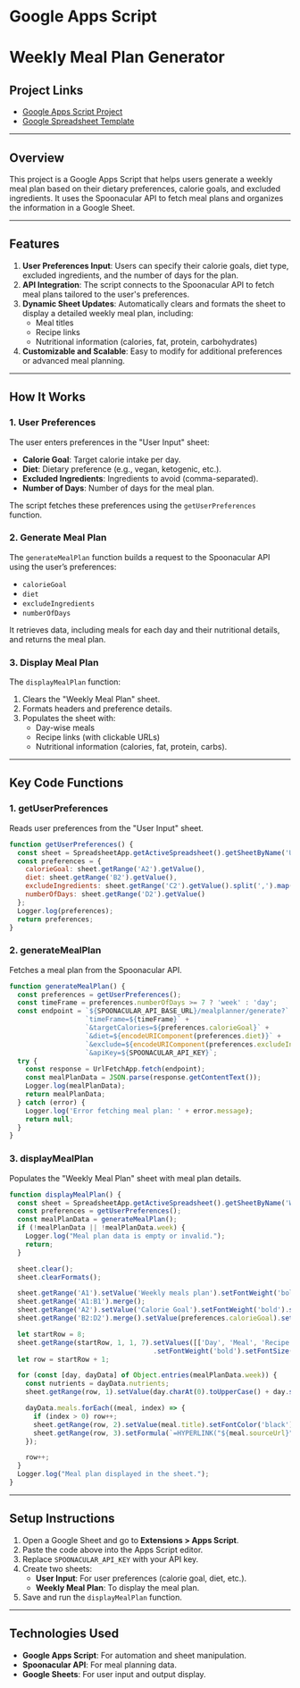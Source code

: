 # Google Apps Script 
# Weekly Meal Plan Generator

## **Project Links**
- [Google Apps Script Project](https://script.google.com/home/projects/1gddqAKb4sovmMAw4B01FEIpo2ZpkgiQaIQh_0OUj1dI_jxjzu_PgXfSa/edit)
- [Google Spreadsheet Template](https://docs.google.com/spreadsheets/d/1r5IqbryBqSTwhdI23hpI2UXmj6A7zvVXbBnpNoLHd7Q/edit?gid=760759012#gid=760759012)

---

## **Overview**
This project is a Google Apps Script that helps users generate a weekly meal plan based on their dietary preferences, calorie goals, and excluded ingredients. It uses the Spoonacular API to fetch meal plans and organizes the information in a Google Sheet.

---

## **Features**
1. **User Preferences Input**: Users can specify their calorie goals, diet type, excluded ingredients, and the number of days for the plan.
2. **API Integration**: The script connects to the Spoonacular API to fetch meal plans tailored to the user's preferences.
3. **Dynamic Sheet Updates**: Automatically clears and formats the sheet to display a detailed weekly meal plan, including:
   - Meal titles
   - Recipe links
   - Nutritional information (calories, fat, protein, carbohydrates)
4. **Customizable and Scalable**: Easy to modify for additional preferences or advanced meal planning.

---

## **How It Works**
### **1. User Preferences**
The user enters preferences in the "User Input" sheet:
- **Calorie Goal**: Target calorie intake per day.
- **Diet**: Dietary preference (e.g., vegan, ketogenic, etc.).
- **Excluded Ingredients**: Ingredients to avoid (comma-separated).
- **Number of Days**: Number of days for the meal plan.

The script fetches these preferences using the `getUserPreferences` function.

### **2. Generate Meal Plan**
The `generateMealPlan` function builds a request to the Spoonacular API using the user’s preferences:
- `calorieGoal`
- `diet`
- `excludeIngredients`
- `numberOfDays`

It retrieves data, including meals for each day and their nutritional details, and returns the meal plan.

### **3. Display Meal Plan**
The `displayMealPlan` function:
1. Clears the "Weekly Meal Plan" sheet.
2. Formats headers and preference details.
3. Populates the sheet with:
   - Day-wise meals
   - Recipe links (with clickable URLs)
   - Nutritional information (calories, fat, protein, carbs).

---

## **Key Code Functions**

### **1. getUserPreferences**
Reads user preferences from the "User Input" sheet.
```javascript
function getUserPreferences() {
  const sheet = SpreadsheetApp.getActiveSpreadsheet().getSheetByName('User Input');
  const preferences = {
    calorieGoal: sheet.getRange('A2').getValue(),
    diet: sheet.getRange('B2').getValue(),
    excludeIngredients: sheet.getRange('C2').getValue().split(',').map(e => e.trim()),
    numberOfDays: sheet.getRange('D2').getValue()
  };
  Logger.log(preferences);
  return preferences;
}
```

### **2. generateMealPlan**
Fetches a meal plan from the Spoonacular API.
```javascript
function generateMealPlan() {
  const preferences = getUserPreferences();
  const timeFrame = preferences.numberOfDays >= 7 ? 'week' : 'day';
  const endpoint = `${SPOONACULAR_API_BASE_URL}/mealplanner/generate?` + 
                   `timeFrame=${timeFrame}` + 
                   `&targetCalories=${preferences.calorieGoal}` + 
                   `&diet=${encodeURIComponent(preferences.diet)}` + 
                   `&exclude=${encodeURIComponent(preferences.excludeIngredients.join(','))}` + 
                   `&apiKey=${SPOONACULAR_API_KEY}`;
  try {
    const response = UrlFetchApp.fetch(endpoint);
    const mealPlanData = JSON.parse(response.getContentText());
    Logger.log(mealPlanData);
    return mealPlanData;
  } catch (error) {
    Logger.log('Error fetching meal plan: ' + error.message);
    return null;
  }
}
```

### **3. displayMealPlan**
Populates the "Weekly Meal Plan" sheet with meal plan details.
```javascript
function displayMealPlan() {
  const sheet = SpreadsheetApp.getActiveSpreadsheet().getSheetByName('Weekly Meal Plan');
  const preferences = getUserPreferences();
  const mealPlanData = generateMealPlan();
  if (!mealPlanData || !mealPlanData.week) {
    Logger.log("Meal plan data is empty or invalid.");
    return;
  }

  sheet.clear();
  sheet.clearFormats();

  sheet.getRange('A1').setValue('Weekly meals plan').setFontWeight('bold').setFontSize(14).setHorizontalAlignment('center');
  sheet.getRange('A1:B1').merge();
  sheet.getRange('A2').setValue('Calorie Goal').setFontWeight('bold').setFontColor('black');
  sheet.getRange('B2:D2').merge().setValue(preferences.calorieGoal).setFontColor('black').setBackground('white').setHorizontalAlignment('right');

  let startRow = 8;
  sheet.getRange(startRow, 1, 1, 7).setValues([['Day', 'Meal', 'Recipe Link', 'Calories', 'Fat (g)', 'Protein (g)', 'Carbohydrates (g)']])
                                    .setFontWeight('bold').setFontSize(12).setBackground('#4caf50').setFontColor('white');
  let row = startRow + 1;

  for (const [day, dayData] of Object.entries(mealPlanData.week)) {
    const nutrients = dayData.nutrients;
    sheet.getRange(row, 1).setValue(day.charAt(0).toUpperCase() + day.slice(1)).setFontWeight('bold').setBackground('#d4edbc').setFontColor('black');

    dayData.meals.forEach((meal, index) => {
      if (index > 0) row++;
      sheet.getRange(row, 2).setValue(meal.title).setFontColor('black');
      sheet.getRange(row, 3).setFormula(`=HYPERLINK("${meal.sourceUrl}", "View Recipe")`).setFontColor('black');
    });

    row++;
  }
  Logger.log("Meal plan displayed in the sheet.");
}
```

---

## **Setup Instructions**
1. Open a Google Sheet and go to **Extensions > Apps Script**.
2. Paste the code above into the Apps Script editor.
3. Replace `SPOONACULAR_API_KEY` with your API key.
4. Create two sheets:
   - **User Input**: For user preferences (calorie goal, diet, etc.).
   - **Weekly Meal Plan**: To display the meal plan.
5. Save and run the `displayMealPlan` function.

---

## **Technologies Used**
- **Google Apps Script**: For automation and sheet manipulation.
- **Spoonacular API**: For meal planning data.
- **Google Sheets**: For user input and output display.



